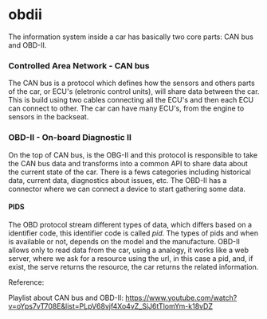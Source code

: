 # obdii

The information system inside a car has basically two core parts: CAN bus and OBD-II. 

### Controlled Area Network - CAN bus
The CAN bus is a protocol which defines how the sensors and others parts of the car, or ECU's (eletronic control units), will share data between the car. This is build using two cables connecting all the ECU's and then each ECU can connect to other.
The car can have many ECU's, from the engine to sensors in the backseat.

### OBD-II - On-board Diagnostic II
On the top of CAN bus, is the OBG-II and this protocol is responsible to take the CAN bus data and transforms into a common API to share data about the current state of the car. There is a fews categories including historical data, current data, diagnostics about issues, etc.
The OBD-II has a connector where we can connect a device to start gathering some data.
#### PIDS
The OBD protocol stream different types of data, which differs based on a identifier code, this identifier code is called *pid*. The types of pids and when is available or not, depends on the model and the manufacture.
OBD-II allows only to read data from the car, using a analogy, it works like a web server, where we ask for a resource using the url, in this case a pid, and, if exist, the serve returns the resource, the car returns the related information.

Reference:

Playlist about CAN bus and  OBD-II: https://www.youtube.com/watch?v=oYps7vT708E&list=PLpV68vjf4Xo4vZ_SjJ6tTlomYm-k18vDZ
